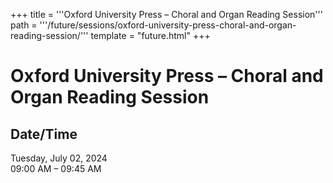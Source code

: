 +++
title = '''Oxford University Press – Choral and Organ Reading Session'''
path = '''/future/sessions/oxford-university-press-choral-and-organ-reading-session/'''
template = "future.html"
+++

<h1>Oxford University Press – Choral and Organ Reading Session</h1>

<h2>Date/Time</h2>
<p>Tuesday, July 02, 2024<br>
09:00 AM – 09:45 AM</p>

